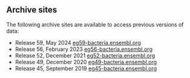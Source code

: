 ## Archive sites

The following archive sites are available to access previous versions of data:
 - Release 59, May 2024       [eg59-bacteria.ensembl.org](https://eg59-bacteria.ensembl.org)
 - Release 56, February 2023  [eg56-bacteria.ensembl.org](https://eg56-bacteria.ensembl.org)
 - Release 52, December 2021  [eg52-bacteria.ensembl.org](https://eg52-bacteria.ensembl.org)
 - Release 49, December 2020  [eg49-bacteria.ensembl.org](https://eg49-bacteria.ensembl.org)
 - Release 45, September 2019 [eg45-bacteria.ensembl.org](https://eg45-bacteria.ensembl.org)
